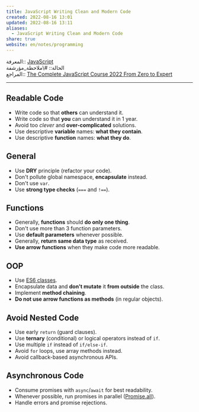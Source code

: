 ```yaml
---  
title: JavaScript Writing Clean and Modern Code  
created: 2022-08-16 13:01  
updated: 2022-08-16 13:11  
aliases:  
  - JavaScript Writing Clean and Modern Code  
share: true  
website: en/notes/programming  
---  
```

  
المعرفة:: [JavaScript](JavaScript)  
الحالة:: #\ملاحظة_مؤرشفة  
المراجع:: [The Complete JavaScript Course 2022 From Zero to Expert](The%20Complete%20JavaScript%20Course%202022%20From%20Zero%20to%20Expert)  
  
---  
  
## Readable Code  
  
- Write code so that **others** can understand it.  
- Write code so that **you** can understand it in 1 year.  
- Avoid too *clever* and **over-complicated** solutions.  
- Use descriptive **variable** names: **what they contain**.  
- Use descriptive **function** names: **what they do**.  
  
## General  
  
- Use **DRY** principle (refactor your code).  
- Don't pollute global namespace, **encapsulate** instead.  
- Don't use `var`.  
- Use **strong type checks** (`===` and `!==`).  
  
## Functions  
  
- Generally, **functions** should **do only one thing**.  
- Don't use more than 3 function parameters.  
- Use **default parameters** whenever possible.  
- Generally, **return same data type** as received.  
- **Use arrow functions** when they make code more readable.  
  
## OOP  
  
- Use [ES6 classes](,%20JavaScript%20OOP#ES6%20Classes%202%20ES6%20Classes).  
- Encapsulate data and **don't mutate** it **from outside** the class.  
- Implement **method chaining**.  
- **Do not use arrow functions as methods** (in regular objects).  
  
## Avoid Nested Code  
  
- Use early `return` (guard clauses).  
- Use **ternary** (conditional) or logical operators instead of `if`.  
- Use multiple `if` instead of `if/else-if`.  
- Avoid `for` loops, use array methods instead.  
- Avoid callback-based asynchronous APIs.  
  
## Asynchronous Code  
  
- Consume promises with `async`/`await` for best readability.  
- Whenever possible, run promises in parallel ([Promise.all](,%20JavaScript%20Asynchronous#Running%20Promises%20in%20Parallel%20with%20Promise%20all)).  
- Handle errors and promise rejections.  
